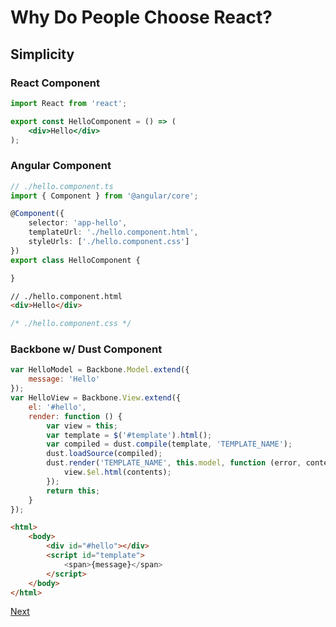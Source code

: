 # Why Do People Choose React?

## Simplicity

### React Component
```jsx
import React from 'react';

export const HelloComponent = () => (
    <div>Hello</div>
);
```

### Angular Component
```typescript
// ./hello.component.ts
import { Component } from '@angular/core';

@Component({
    selector: 'app-hello',
    templateUrl: './hello.component.html',
    styleUrls: ['./hello.component.css']
})
export class HelloComponent {

}
```

```html
// ./hello.component.html
<div>Hello</div>
```

```css
/* ./hello.component.css */
```

### Backbone w/ Dust Component

```javascript
var HelloModel = Backbone.Model.extend({
    message: 'Hello'
});
var HelloView = Backbone.View.extend({
    el: '#hello',
    render: function () {
        var view = this;
        var template = $('#template').html();
        var compiled = dust.compile(template, 'TEMPLATE_NAME');
        dust.loadSource(compiled);
        dust.render('TEMPLATE_NAME', this.model, function (error, contents) {
            view.$el.html(contents);
        });
        return this;
    }
});
```

```html
<html>
    <body>
        <div id="#hello"></div>
        <script id="template">
            <span>{message}</span>
        </script>
    </body>
</html>
```

[Next](./why-react-library-over-framework.md)